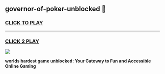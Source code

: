 
## governor-of-poker-unblocked 👋
<h3>
<a href="https://premium.freeplayer.one?title=governor-of-poker-unblocked&ref=14F">CLICK TO PLAY</a></h3>
<hr>

<h3>
<a href="https://premium.freeplayer.one?title=governor-of-poker-unblocked&ref=14F">CLICK 2 PLAY</a>
  
</h3>

<a href="https://premium.freeplayer.one?title=governor-of-poker-unblocked&ref=12F/"><img src="https://clearcache.store/games.png"></a>


**worlds hardest game unblocked: Your Gateway to Fun and Accessible Online Gaming**
